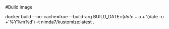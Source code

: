 #Build image

docker build --no-cache=true --build-arg BUILD_DATE=$(date -u +'%Y-%m-%d') -t nimda7/kustomize:$(date -u +'%Y%m%d') -t nimda7/kustomize:latest .

